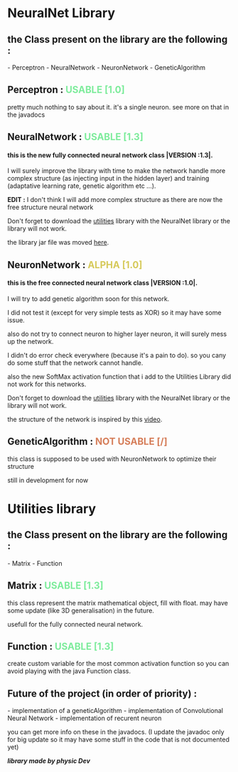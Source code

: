 **<h1>NeuralNet Library</h1>**

<h2>the Class present on the library are the following :</h2>
- Perceptron
- NeuralNetwork
- NeuronNetwork 
- GeneticAlgorithm

<h2>Perceptron : <span style="color:#7eec9c">USABLE [1.0]</span></h2>

pretty much nothing to say about it. it's a single neuron. see more on that in the javadocs

<h2>NeuralNetwork : <span style="color:#7eec9c">USABLE [1.3]</span></h2>

<h4>this is the new fully connected neural network class |VERSION :1.3|.</h4>

I will surely improve the library with time to make the network handle more complex structure (as injecting input in the hidden layer) and training (adaptative learning rate, genetic algorithm etc ...).

**EDIT :** I don't think I will add more complex structure as there are now the free structure neural network

Don't forget to download the [utilities](https://github.com/netscape-swega/AI/tree/master/library/java) library with the NeuralNet library or the library will not work.

the library jar file was moved [here](https://github.com/netscape-swega/AI/tree/master/library/java).

<h2>NeuronNetwork : <span style="color:#d6ca5b">ALPHA [1.0]</span></h2>
<h4>this is the <b>free connected neural network</b> class <b>|VERSION :1.0|</b>.</h4>

I will try to add genetic algorithm soon for this network.

I did not test it (except for very simple tests as XOR)
so it may have some issue.

also do not try to connect neuron to higher layer neuron, it will surely mess up the network.

I didn't do error check everywhere (because it's a pain to do).
so you cany do some stuff that the network cannot handle.

also the new SoftMax activation function that i add to the Utilities Library did not work for this networks.

Don't forget to download the [utilities](https://github.com/netscape-swega/AI/tree/master/library/java) library with the NeuralNet library or the library will not work.

the structure of the network is inspired by this [video](https://www.youtube.com/watch?v=NmCtSidJ7aY).

<h2>GeneticAlgorithm : <span style="color:#d67f5b">NOT USABLE [/]</span></h2>

this class is supposed to be used with NeuronNetwork to optimize their structure

still in development for now



<h1>Utilities library</h1>

<h2>the Class present on the library are the following :</h2>
- Matrix
- Function

<h2>Matrix : <span style="color:#7eec9c">USABLE [1.3]</span></h2>

this class represent the matrix mathematical object, fill with float.
may have some update (like 3D generalisation) in the future.

usefull for the fully connected neural network.

<h2>Function : <span style="color:#7eec9c">USABLE [1.3]</span></h2>

create custom variable for the most common activation function so you can avoid playing with the java Function class.

<h2>Future of the project (in order of priority) : </h2>
- implementation of a geneticAlgorithm
- implementation of Convolutional Neural Network
- implementation of recurent neuron

you can get more info on these in the javadocs.
(I update the javadoc only for big update so it may have some stuff in the code that is not documented yet)

***library made by physic Dev***

<!--6d96ee-->











